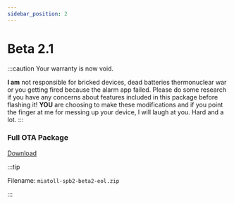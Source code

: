 ```yaml
---
sidebar_position: 2
---
```


# Beta 2.1 #

:::caution
Your warranty is now void.

**I am** not responsible for bricked devices, dead batteries
thermonuclear war or you getting fired because the alarm app failed. Please
do some research if you have any concerns about features included in this package
before flashing it! **YOU** are choosing to make these modifications and if
you point the finger at me for messing up your device, I will laugh at you. Hard and a lot.
:::

### Full OTA Package ###

[Download](https://www.pling.com/p/1512845/startdownload?file_id=1624670764&file_name=miatoll-spb2-beta2-eol.zip&file_type=application/zip&file_size=2237283240)

:::tip

Filename: `miatoll-spb2-beta2-eol.zip`

:::